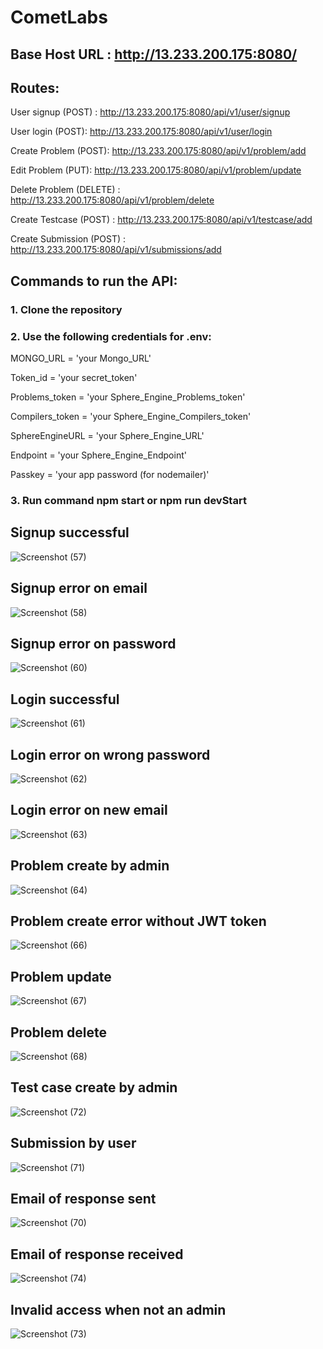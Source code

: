 # CometLabs

## Base Host URL : http://13.233.200.175:8080/

## Routes:
User signup (POST) : http://13.233.200.175:8080/api/v1/user/signup

User login (POST): http://13.233.200.175:8080/api/v1/user/login

Create Problem (POST): http://13.233.200.175:8080/api/v1/problem/add

Edit Problem (PUT): http://13.233.200.175:8080/api/v1/problem/update

Delete Problem (DELETE) : http://13.233.200.175:8080/api/v1/problem/delete

Create Testcase (POST) : http://13.233.200.175:8080/api/v1/testcase/add

Create Submission (POST) : http://13.233.200.175:8080/api/v1/submissions/add

## Commands to run the API:
### 1. Clone the repository
### 2. Use the following credentials for .env:
MONGO_URL = 'your Mongo_URL'

Token_id =  'your secret_token'

Problems_token =  'your Sphere_Engine_Problems_token'

Compilers_token = 'your Sphere_Engine_Compilers_token'

SphereEngineURL = 'your Sphere_Engine_URL'

Endpoint = 'your Sphere_Engine_Endpoint'

Passkey = 'your app password (for nodemailer)'

### 3. Run command npm start or npm run devStart

## Signup successful
![Screenshot (57)](https://github.com/ParthNBarai/CometLabs/assets/88841198/02843fe1-c62e-4912-a7b9-25acf67c5692)

## Signup error on email
![Screenshot (58)](https://github.com/ParthNBarai/CometLabs/assets/88841198/d0e00e73-7b8a-44ef-99f6-002053797ac0)

## Signup error on password
![Screenshot (60)](https://github.com/ParthNBarai/CometLabs/assets/88841198/81d5041f-0f6a-4a30-a442-dafafd5b1c52)

## Login successful
![Screenshot (61)](https://github.com/ParthNBarai/CometLabs/assets/88841198/b91569e5-415a-4586-b79f-5900538f8eb8)

## Login error on wrong password
![Screenshot (62)](https://github.com/ParthNBarai/CometLabs/assets/88841198/16f52de4-2d14-497a-ad35-772d9fd02fac)

## Login error on new email
![Screenshot (63)](https://github.com/ParthNBarai/CometLabs/assets/88841198/fd001c76-8fbd-4ae7-a541-8124603e2352)

## Problem create by admin
![Screenshot (64)](https://github.com/ParthNBarai/CometLabs/assets/88841198/641c886e-d444-4611-9c4b-6d11350e3b15)

## Problem create error without JWT token
![Screenshot (66)](https://github.com/ParthNBarai/CometLabs/assets/88841198/d5603754-6a8b-426c-9261-4b72f1659e78)

## Problem update
![Screenshot (67)](https://github.com/ParthNBarai/CometLabs/assets/88841198/0bd28500-5050-4165-a9e6-542165b37fe9)

## Problem delete
![Screenshot (68)](https://github.com/ParthNBarai/CometLabs/assets/88841198/17d6adcb-f2c4-4d38-bbc4-1e50c19822c2)

## Test case create by admin
![Screenshot (72)](https://github.com/ParthNBarai/CometLabs/assets/88841198/58baed5e-9b02-4b53-a6dd-9e6886851fa8)

## Submission by user
![Screenshot (71)](https://github.com/ParthNBarai/CometLabs/assets/88841198/89741323-4d60-4ae2-abef-a50bdafa9fec)

## Email of response sent
![Screenshot (70)](https://github.com/ParthNBarai/CometLabs/assets/88841198/d53eae6d-60ab-4caf-922e-a7951f5dbc20)

## Email of response received
![Screenshot (74)](https://github.com/ParthNBarai/CometLabs/assets/88841198/2966fe04-df19-435f-95dd-6c997794a251)

## Invalid access when not an admin
![Screenshot (73)](https://github.com/ParthNBarai/CometLabs/assets/88841198/381f77f5-df2c-4a42-833c-7b4727b2a805)


